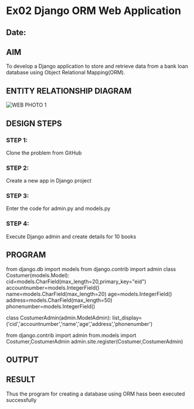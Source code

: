 # Ex02 Django ORM Web Application
## Date: 

## AIM
To develop a Django application to store and retrieve data from a bank loan database using Object Relational Mapping(ORM).

## ENTITY RELATIONSHIP DIAGRAM
![WEB PHOTO 1](https://github.com/user-attachments/assets/2d32d79d-51a0-48db-bd5d-3970aa9084d6)

## DESIGN STEPS

### STEP 1:
Clone the problem from GitHub

### STEP 2:
Create a new app in Django project

### STEP 3:
Enter the code for admin.py and models.py

### STEP 4:
Execute Django admin and create details for 10 books

## PROGRAM
from django.db import models
from django.contrib import admin
class Costumer(models.Model):
  cid=models.CharField(max_length=20,primary_key="eid")
  accountnumber=models.IntegerField()
  name=models.CharField(max_length=20)
  age=models.IntegerField()
  address=models.CharField(max_length=50)
  phonenumber=models.IntegerField()


class CostumerAdmin(admin.ModelAdmin):
  list_display=('cid','accountnumber','name','age','address','phonenumber')

from django.contrib import admin
from.models import Costumer,CostumerAdmin
admin.site.register(Costumer,CostumerAdmin)

## OUTPUT



## RESULT
Thus the program for creating a database using ORM hass been executed successfully
